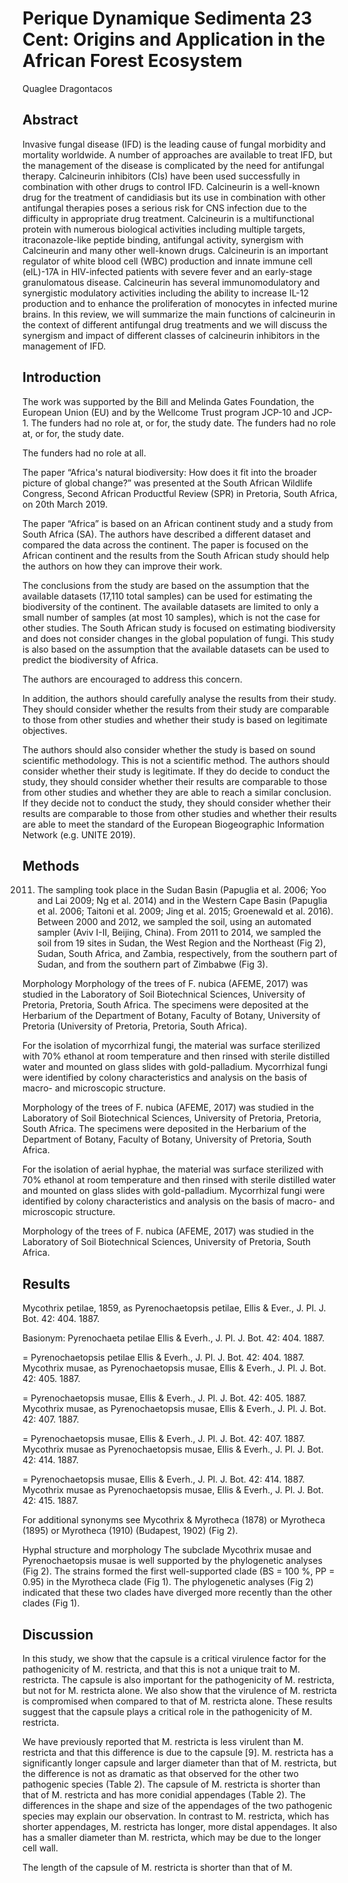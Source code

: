 # Perique Dynamique Sedimenta 23 Cent: Origins and Application in the African Forest Ecosystem
Quaglee Dragontacos


## Abstract
Invasive fungal disease (IFD) is the leading cause of fungal morbidity and mortality worldwide. A number of approaches are available to treat IFD, but the management of the disease is complicated by the need for antifungal therapy. Calcineurin inhibitors (CIs) have been used successfully in combination with other drugs to control IFD. Calcineurin is a well-known drug for the treatment of candidiasis but its use in combination with other antifungal therapies poses a serious risk for CNS infection due to the difficulty in appropriate drug treatment. Calcineurin is a multifunctional protein with numerous biological activities including multiple targets, itraconazole-like peptide binding, antifungal activity, synergism with Calcineurin and many other well-known drugs. Calcineurin is an important regulator of white blood cell (WBC) production and innate immune cell (eIL)-17A in HIV-infected patients with severe fever and an early-stage granulomatous disease. Calcineurin has several immunomodulatory and synergistic modulatory activities including the ability to increase IL-12 production and to enhance the proliferation of monocytes in infected murine brains. In this review, we will summarize the main functions of calcineurin in the context of different antifungal drug treatments and we will discuss the synergism and impact of different classes of calcineurin inhibitors in the management of IFD.


## Introduction

The work was supported by the Bill and Melinda Gates Foundation, the European Union (EU) and by the Wellcome Trust program JCP-10 and JCP-1. The funders had no role at, or for, the study date. The funders had no role at, or for, the study date.

The funders had no role at all.

The paper “Africa's natural biodiversity: How does it fit into the broader picture of global change?” was presented at the South African Wildlife Congress, Second African Productful Review (SPR) in Pretoria, South Africa, on 20th March 2019.

The paper “Africa” is based on an African continent study and a study from South Africa (SA). The authors have described a different dataset and compared the data across the continent. The paper is focused on the African continent and the results from the South African study should help the authors on how they can improve their work.

The conclusions from the study are based on the assumption that the available datasets (17,110 total samples) can be used for estimating the biodiversity of the continent. The available datasets are limited to only a small number of samples (at most 10 samples), which is not the case for other studies. The South African study is focused on estimating biodiversity and does not consider changes in the global population of fungi. This study is also based on the assumption that the available datasets can be used to predict the biodiversity of Africa.

The authors are encouraged to address this concern.

In addition, the authors should carefully analyse the results from their study. They should consider whether the results from their study are comparable to those from other studies and whether their study is based on legitimate objectives.

The authors should also consider whether the study is based on sound scientific methodology. This is not a scientific method. The authors should consider whether their study is legitimate. If they do decide to conduct the study, they should consider whether their results are comparable to those from other studies and whether they are able to reach a similar conclusion. If they decide not to conduct the study, they should consider whether their results are comparable to those from other studies and whether their results are able to meet the standard of the European Biogeographic Information Network (e.g. UNITE 2019).


## Methods
2011. The sampling took place in the Sudan Basin (Papuglia et al. 2006; Yoo and Lai 2009; Ng et al. 2014) and in the Western Cape Basin (Papuglia et al. 2006; Taitoni et al. 2009; Jing et al. 2015; Groenewald et al. 2016). Between 2000 and 2012, we sampled the soil, using an automated sampler (Aviv I-II, Beijing, China). From 2011 to 2014, we sampled the soil from 19 sites in Sudan, the West Region and the Northeast (Fig 2), Sudan, South Africa, and Zambia, respectively, from the southern part of Sudan, and from the southern part of Zimbabwe (Fig 3).

Morphology
Morphology of the trees of F. nubica (AFEME, 2017) was studied in the Laboratory of Soil Biotechnical Sciences, University of Pretoria, Pretoria, South Africa. The specimens were deposited at the Herbarium of the Department of Botany, Faculty of Botany, University of Pretoria (University of Pretoria, Pretoria, South Africa).

For the isolation of mycorrhizal fungi, the material was surface sterilized with 70% ethanol at room temperature and then rinsed with sterile distilled water and mounted on glass slides with gold-palladium. Mycorrhizal fungi were identified by colony characteristics and analysis on the basis of macro- and microscopic structure.

Morphology of the trees of F. nubica (AFEME, 2017) was studied in the Laboratory of Soil Biotechnical Sciences, University of Pretoria, Pretoria, South Africa. The specimens were deposited in the Herbarium of the Department of Botany, Faculty of Botany, University of Pretoria, South Africa.

For the isolation of aerial hyphae, the material was surface sterilized with 70% ethanol at room temperature and then rinsed with sterile distilled water and mounted on glass slides with gold-palladium. Mycorrhizal fungi were identified by colony characteristics and analysis on the basis of macro- and microscopic structure.

Morphology of the trees of F. nubica (AFEME, 2017) was studied in the Laboratory of Soil Biotechnical Sciences, University of Pretoria, South Africa.


## Results

Mycothrix petilae, 1859, as Pyrenochaetopsis petilae, Ellis & Ever., J. Pl. J. Bot. 42: 404. 1887.

Basionym: Pyrenochaeta petilae Ellis & Everh., J. Pl. J. Bot. 42: 404. 1887.

= Pyrenochaetopsis petilae Ellis & Everh., J. Pl. J. Bot. 42: 404. 1887. Mycothrix musae, as Pyrenochaetopsis musae, Ellis & Everh., J. Pl. J. Bot. 42: 405. 1887.

= Pyrenochaetopsis musae, Ellis & Everh., J. Pl. J. Bot. 42: 405. 1887. Mycothrix musae, as Pyrenochaetopsis musae, Ellis & Everh., J. Pl. J. Bot. 42: 407. 1887.

= Pyrenochaetopsis musae, Ellis & Everh., J. Pl. J. Bot. 42: 407. 1887. Mycothrix musae as Pyrenochaetopsis musae, Ellis & Everh., J. Pl. J. Bot. 42: 414. 1887.

= Pyrenochaetopsis musae, Ellis & Everh., J. Pl. J. Bot. 42: 414. 1887. Mycothrix musae as Pyrenochaetopsis musae, Ellis & Everh., J. Pl. J. Bot. 42: 415. 1887.

For additional synonyms see Mycothrix & Myrotheca (1878) or Myrotheca (1895) or Myrotheca (1910) (Budapest, 1902) (Fig 2).

Hyphal structure and morphology
The subclade Mycothrix musae and Pyrenochaetopsis musae is well supported by the phylogenetic analyses (Fig 2). The strains formed the first well-supported clade (BS = 100 %, PP = 0.95) in the Myrotheca clade (Fig 1). The phylogenetic analyses (Fig 2) indicated that these two clades have diverged more recently than the other clades (Fig 1).


## Discussion
In this study, we show that the capsule is a critical virulence factor for the pathogenicity of M. restricta, and that this is not a unique trait to M. restricta. The capsule is also important for the pathogenicity of M. restricta, but not for M. restricta alone. We also show that the virulence of M. restricta is compromised when compared to that of M. restricta alone. These results suggest that the capsule plays a critical role in the pathogenicity of M. restricta.

We have previously reported that M. restricta is less virulent than M. restricta and that this difference is due to the capsule [9]. M. restricta has a significantly longer capsule and larger diameter than that of M. restricta, but the difference is not as dramatic as that observed for the other two pathogenic species (Table 2). The capsule of M. restricta is shorter than that of M. restricta and has more conidial appendages (Table 2). The differences in the shape and size of the appendages of the two pathogenic species may explain our observation. In contrast to M. restricta, which has shorter appendages, M. restricta has longer, more distal appendages. It also has a smaller diameter than M. restricta, which may be due to the longer cell wall.

The length of the capsule of M. restricta is shorter than that of M.
